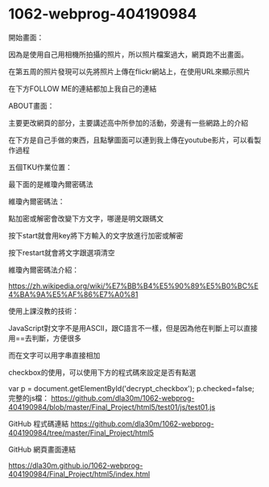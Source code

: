 # 1062-webprog-404190984

開始畫面：

因為是使用自己用相機所拍攝的照片，所以照片檔案過大，網頁跑不出畫面。

在第五周的照片發現可以先將照片上傳在flickr網站上，在使用URL來顯示照片

在下方FOLLOW ME的連結都加上我自己的連結


ABOUT畫面：

主要更改網頁的部分，主要講述高中所參加的活動，旁邊有一些網路上的介紹

在下方是自己手做的東西，且點擊圖面可以連到我上傳在youtube影片，可以看製作過程


五個TKU作業位置：

最下面的是維瓊內爾密碼法



維瓊內爾密碼法：

點加密或解密會改變下方文字，哪邊是明文跟碼文

按下start就會用key將下方輸入的文字放進行加密或解密

按下restart就會將文字跟選項清空

維瓊內爾密碼法介紹：

https://zh.wikipedia.org/wiki/%E7%BB%B4%E5%90%89%E5%B0%BC%E4%BA%9A%E5%AF%86%E7%A0%81



使用上課沒教的技術：

JavaScript對文字不是用ASCII，跟C語言不一樣，但是因為他在判斷上可以直接用==去判斷，方便很多

而在文字可以用字串直接相加

checkbox的使用，可以使用下方的程式碼來設定是否有點選

var p = document.getElementById('decrypt_checkbox');
    p.checked=false;
完整的js檔：
https://github.com/dla30m/1062-webprog-404190984/blob/master/Final_Project/html5/test01/js/test01.js



GitHub    程式碼連結
https://github.com/dla30m/1062-webprog-404190984/tree/master/Final_Project/html5

GitHub    網頁畫面連結

https://dla30m.github.io/1062-webprog-404190984/Final_Project/html5/index.html